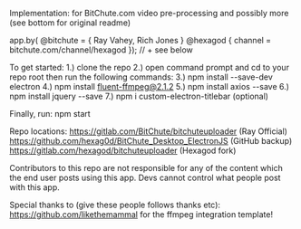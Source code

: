 Implementation: for BitChute.com video pre-processing and possibly more
(see bottom for original readme)

app.by( @bitchute = { Ray Vahey, Rich Jones }
@hexagod {
channel = bitchute.com/channel/hexagod 
}); // + see below

To get started:
1.) clone the repo
2.) open command prompt and cd to your repo root then run the following commands:
3.) npm install --save-dev electron
4.) npm install fluent-ffmpeg@2.1.2
5.) npm install axios --save
6.) npm install jquery --save
7.) npm i custom-electron-titlebar (optional)

Finally, run: npm start 

Repo locations: 
https://gitlab.com/BitChute/bitchuteuploader (Ray Official)
https://github.com/hexag0d/BitChute_Desktop_ElectronJS (GitHub backup)
https://gitlab.com/hexagod/bitchuteuploader (Hexagod fork)

Contributors to this repo are not responsible for any of the content which the end user posts using this app.
Devs cannot control what people post with this app.

Special thanks to (give these people follows thanks etc):
https://github.com/likethemammal for the ffmpeg integration template!  

